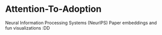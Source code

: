 # Attention-To-Adoption
Neural Information Processing Systems (NeurIPS) Paper embeddings and fun visualizations :DD
